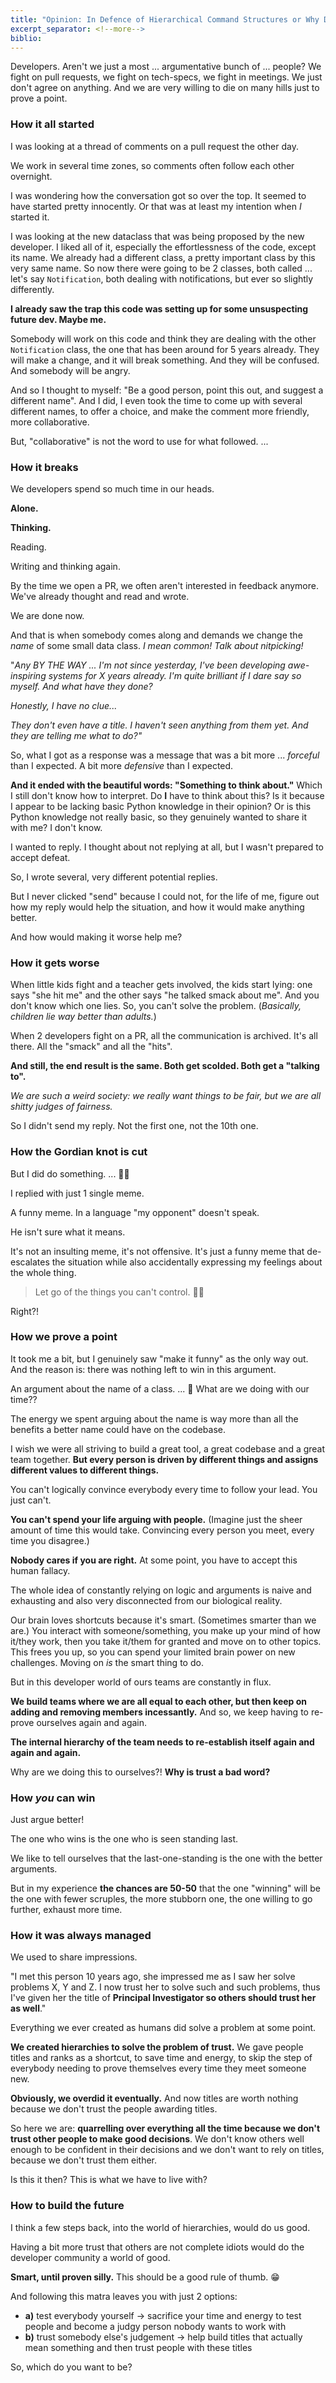 ```yaml
---
title: "Opinion: In Defence of Hierarchical Command Structures or Why Developers Argue all the Time"
excerpt_separator: <!--more-->
biblio:
---
```


Developers. Aren't we just a most ... argumentative bunch of ... people? We fight on pull requests, we fight on tech-specs, we fight in meetings. We just don't agree on anything. And we are very willing to die on many hills just to prove a point.

<!--more-->


### How it all started


I was looking at a thread of comments on a pull request the other day. 

We work in several time zones, so comments often follow each other overnight.    

I was wondering how the conversation got so over the top. It seemed to have started pretty innocently. Or that was at least my intention when _I_ started it.

I was looking at the new dataclass that was being proposed by the new developer. I liked all of it, especially the effortlessness of the code, except its name. We already had a different class, a pretty important class by this very same name. So now there were going to be 2 classes, both called ... let's say `Notification`, both dealing with notifications, but ever so slightly differently.

**I already saw the trap this code was setting up for some unsuspecting future dev. Maybe me.** 

Somebody will work on this code and think they are dealing with the other `Notification` class, the one that has been around for 5 years already. They will make a change, and it will break something. And they will be confused. And somebody will be angry.

And so I thought to myself: "Be a good person, point this out, and suggest a different name". And I did, I even took the time to come up with several different names, to offer a choice, and make the comment more friendly, more collaborative.

But, "collaborative" is not the word to use for what followed. ...


### How it breaks


We developers spend so much time in our heads. 

**Alone.** 

**Thinking.**

Reading.

Writing and thinking again.

By the time we open a PR, we often aren't interested in feedback anymore. We've already thought and read and wrote. 

We are done now. 

And that is when somebody comes along and demands we change the _name_ of some small data class. _I mean common! Talk about nitpicking!_

"_Any BY THE WAY ... I'm not since yesterday, I've been developing awe-inspiring systems for X years already. I'm quite brilliant if I dare say so myself. And what have they done?_

_Honestly, I have no clue..._

_They don't even have a title. I haven't seen anything from them yet. And they are telling me what to do?"_ 

So, what I got as a response was a message that was a bit more ... _forceful_ than I expected. A bit more _defensive_ than I expected. 

**And it ended with the beautiful words: "Something to think about."** Which I still don't know how to interpret. Do **I** have to think about this? Is it because I appear to be lacking basic Python knowledge in their opinion? Or is this Python knowledge not really basic, so they genuinely wanted to share it with me? I don't know.

I wanted to reply. I thought about not replying at all, but I wasn't prepared to accept defeat.

So, I wrote several, very different potential replies. 

But I never clicked "send" because I could not, for the life of me, figure out how my reply would help the situation, and how it would make anything better. 

And how would making it worse help me?


### How it gets worse


When little kids fight and a teacher gets involved, the kids start lying: one says "she hit me" and the other says "he talked smack about me". And you don't know which one lies. So, you can't solve the problem. (_Basically, children lie way better than adults._)

When 2 developers fight on a PR, all the communication is archived. It's all there. All the "smack" and all the "hits".

**And still, the end result is the same. Both get scolded. Both get a "talking to".**

_We are such a weird society: we really want things to be fair, but we are all shitty judges of fairness._

So I didn't send my reply. Not the first one, not the 10th one. 


### How the Gordian knot is cut


But I did do something. ... 🥁😏

I replied with just 1 single meme. 

A funny meme. In a language "my opponent" doesn't speak.

He isn't sure what it means. 

It's not an insulting meme, it's not offensive. It's just a funny meme that de-escalates the situation while also accidentally expressing my feelings about the whole thing.

> Let go of the things you can't control. 🤷‍♀️

Right?!


### How we prove a point


It took me a bit, but I genuinely saw "make it funny" as the only way out. And the reason is: there was nothing left to win in this argument.

An argument about the name of a class. ... 🤦 What are we doing with our time??

The energy we spent arguing about the name is way more than all the benefits a better name could have on the codebase.

I wish we were all striving to build a great tool, a great codebase and a great team together. **But every person is driven by different things and assigns different values to different things.**

You can't logically convince everybody every time to follow your lead. You just can't.

**You can't spend your life arguing with people.** (Imagine just the sheer amount of time this would take. Convincing every person you meet, every time you disagree.)

**Nobody cares if you are right.** At some point, you have to accept this human fallacy.

The whole idea of constantly relying on logic and arguments is naive and exhausting and also very disconnected from our biological reality.

Our brain loves shortcuts because it's smart. (Sometimes smarter than we are.) You interact with someone/something, you make up your mind of how it/they work, then you take it/them for granted and move on to other topics. This frees you up, so you can spend your limited brain power on new challenges. Moving on _is_ the smart thing to do.

But in this developer world of ours teams are constantly in flux. 

**We build teams where we are all equal to each other, but then keep on adding and removing members incessantly.** And so, we keep having to re-prove ourselves again and again. 

**The internal hierarchy of the team needs to re-establish itself again and again and again.** 

Why are we doing this to ourselves?! **Why is trust a bad word?**


### How _you_ can win


Just argue better!

The one who wins is the one who is seen standing last.

We like to tell ourselves that the last-one-standing is the one with the better arguments. 

But in my experience **the chances are 50-50** that the one "winning" will be the one with fewer scruples, the more stubborn one, the one willing to go further, exhaust more time.


### How it was always managed


We used to share impressions. 

"I met this person 10 years ago, she impressed me as I saw her solve problems X, Y and Z. I now trust her to solve such and such problems, thus I've given her the title of **Principal Investigator so others should trust her as well**."

Everything we ever created as humans did solve a problem at some point.

**We created hierarchies to solve the problem of trust.** We gave people titles and ranks as a shortcut, to save time and energy, to skip the step of everybody needing to prove themselves every time they meet someone new.

**Obviously, we overdid it eventually.** And now titles are worth nothing because we don't trust the people awarding titles.

So here we are: **quarrelling over everything all the time because we don't trust other people to make good decisions**. We don't know others well enough to be confident in their decisions and we don't want to rely on titles, because we don't trust them either. 

Is this it then? This is what we have to live with?


### How to build the future


I think a few steps back, into the world of hierarchies, would do us good.

Having a bit more trust that others are not complete idiots would do the developer community a world of good.

**Smart, until proven silly.** This should be a good rule of thumb. 😁

And following this matra leaves you with just 2 options:
- **a)** test everybody yourself -> sacrifice your time and energy to test people and become a judgy person nobody wants to work with
- **b)** trust somebody else's judgement -> help build titles that actually mean something and then trust people with these titles

So, which do you want to be?

